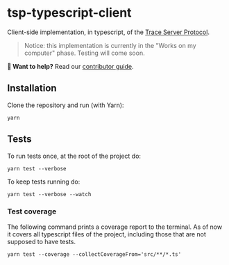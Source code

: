 # tsp-typescript-client

Client-side implementation, in typescript, of the [Trace Server Protocol][protocol].

> Notice: this implementation is currently in the "Works on my computer" phase. Testing will come soon.

**👋 Want to help?** Read our [contributor guide][contributing].

## Installation

Clone the repository and run (with Yarn):

```shell
yarn
```

## Tests

To run tests once, at the root of the project do:

```shell
yarn test --verbose
```

To keep tests running do:

```shell
yarn test --verbose --watch
```

### Test coverage

The following command prints a coverage report to the terminal. As of now it covers all typescript files of the project, including those that are not supposed to have tests.

```shell
yarn test --coverage --collectCoverageFrom='src/**/*.ts'
```

[contributing]: CONTRIBUTING.md
[protocol]: https://github.com/theia-ide/trace-server-protocol
